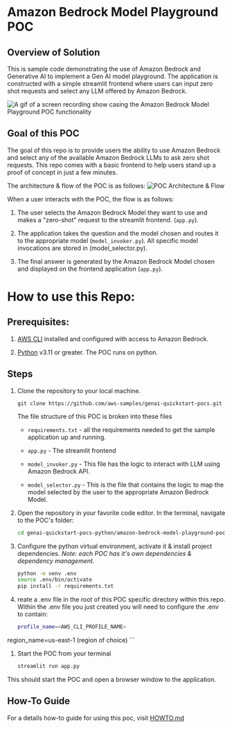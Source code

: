 # Amazon Bedrock Model Playground POC

## Overview of Solution

This is sample code demonstrating the use of Amazon Bedrock and Generative AI to implement a Gen AI model playground. The application is constructed with a simple streamlit frontend where users can input zero shot requests and select any LLM offered by Amazon Bedrock.

![A gif of a screen recording show casing the Amazon Bedrock Model Playground POC functionality](images/demo.gif)


## Goal of this POC
The goal of this repo is to provide users the ability to use Amazon Bedrock and select any of the available Amazon Bedrock LLMs to ask zero shot requests.
This repo comes with a basic frontend to help users stand up a proof of concept in just a few minutes.

The architecture & flow of the POC is as follows:
![POC Architecture & Flow](images/architecture.png 'POC Architecture')


When a user interacts with the POC, the flow is as follows:

1. The user selects the Amazon Bedrock Model they want to use and makes a &quot;zero-shot&quot; request to the streamlit frontend. (`app.py`).

1. The application takes the question and the model chosen and routes it to the appropriate model (`model_invoker.py`). All specific model invocations are stored in (model_selector.py).

1. The final answer is generated by the Amazon Bedrock Model chosen and displayed on the frontend application (`app.py`).




# How to use this Repo:

## Prerequisites:

1. [AWS CLI](https://docs.aws.amazon.com/cli/latest/userguide/getting-started-install.html) installed and configured with access to Amazon Bedrock.

1. [Python](https://www.python.org/downloads/) v3.11 or greater. The POC runs on python. 



## Steps
1. Clone the repository to your local machine.

    ```
    git clone https://github.com/aws-samples/genai-quickstart-pocs.git
    ```
    
    The file structure of this POC is broken into these files
    
    * `requirements.txt` - all the requirements needed to get the sample application up and running.
    * `app.py` - The streamlit frontend
    
    
    * `model_invoker.py` - This file has the logic to interact with LLM using Amazon Bedrock API. 
    
    * `model_selector.py` - This is the file that contains the logic to map the model selected by the user to the appropriate Amazon Bedrock Model.
    
    

1. Open the repository in your favorite code editor. In the terminal, navigate to the POC's folder:
    ```zsh
    cd genai-quickstart-pocs-python/amazon-bedrock-model-playground-poc
    ```

1. Configure the python virtual environment, activate it & install project dependencies. *Note: each POC has it's own dependencies & dependency management.*
    ```zsh
    python -m venv .env
    source .env/bin/activate
    pip install -r requirements.txt
    ```

1. reate a .env file in the root of this POC specific directory within this repo. Within the .env file you just created you will need to configure the .env to contain:

    ```zsh
    profile_name=<AWS_CLI_PROFILE_NAME>
region_name=us-east-1 (region of choice)
    ```


1. Start the POC from your terminal
    ```zsh
    streamlit run app.py
    ```
This should start the POC and open a browser window to the application. 

## How-To Guide
For a details how-to guide for using this poc, visit [HOWTO.md](HOWTO.md)

